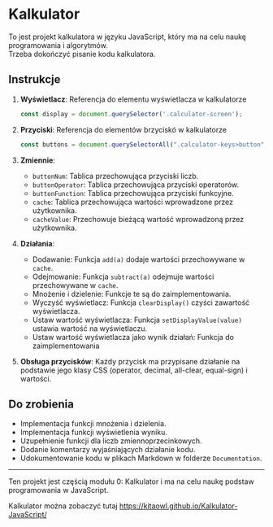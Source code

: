 # Kalkulator

To jest projekt kalkulatora w języku JavaScript, który ma na celu naukę programowania i algorytmów.  
Trzeba dokończyć pisanie kodu kalkulatora.

## Instrukcje

1. **Wyświetlacz**: Referencja do elementu wyświetlacza w kalkulatorze
    ```javascript
    const display = document.querySelector('.calculator-screen');
    ```

2. **Przyciski**: Referencja do elementów brzyciskó w kalkulatorze
    ```javascript
    const buttons = document.querySelectorAll(".calculator-keys>button");
    ```

3. **Zmiennie**:
    - `buttonNum`: Tablica przechowująca przyciski liczb.
    - `buttonOperator`: Tablica przechowująca przyciski operatorów.
    - `buttonFunction`: Tablica przechowująca przyciski funkcyjne.
    - `cache`: Tablica przechowująca wartości wprowadzone przez użytkownika.
    - `cacheValue`: Przechowuje bieżącą wartość wprowadzoną przez użytkownika.

4. **Działania**:
    - Dodawanie: Funkcja `add(a)` dodaje wartości przechowywane w `cache`.
    - Odejmowanie: Funkcja `subtract(a)` odejmuje wartości przechowywane w `cache`.
    - Mnożenie i dzielenie: Funkcje te są do zaimplementowania.
    - Wyczyść wyświetlacz: Funkcja `clearDisplay()` czyści zawartość wyświetlacza.
    - Ustaw wartość wyświetlacza: Funkcja `setDisplayValue(value)` ustawia wartość na wyświetlaczu.
    - Ustaw wartość wyświetlacza jako wynik działań: Funkcja do zaimplementowania

5. **Obsługa przycisków**: Każdy przycisk ma przypisane działanie na podstawie jego klasy CSS (operator, decimal, all-clear, equal-sign) i wartości.

## Do zrobienia

- Implementacja funkcji mnożenia i dzielenia.
- Implementacja funkcji wyświetlenia wyniku.
- Uzupełnienie funkcji dla liczb zmiennoprzecinkowych.
- Dodanie komentarzy wyjaśniających działanie kodu.
- Udokumentowanie kodu w plikach Markdown w folderze `Documentation`.


---

Ten projekt jest częścią modułu 0: Kalkulator i ma na celu naukę podstaw programowania w JavaScript.

Kalkulator można zobaczyć tutaj
https://kitaowl.github.io/Kalkulator-JavaScript/
